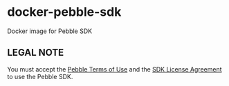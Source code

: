 # docker-pebble-sdk

Docker image for Pebble SDK


## LEGAL NOTE
You must accept the [Pebble Terms of Use][TOS] and the [SDK License Agreement][LA] to use the Pebble SDK.

[TOS]: https://developer.getpebble.com/legal/terms-of-use/
[LA]: https://developer.getpebble.com/legal/sdk-license/
